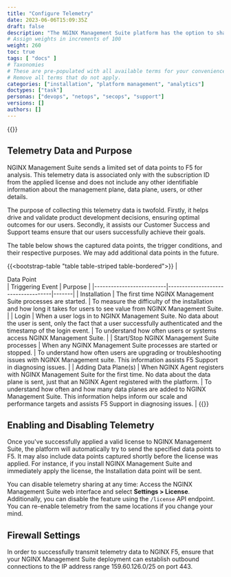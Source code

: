 ```yaml
---
title: "Configure Telemetry"
date: 2023-06-06T15:09:35Z
draft: false
description: "The NGINX Management Suite platform has the option to share telemetry data with F5 NGINX. This data provides valuable insights into software usage and adoption, which F5 NGINX uses to inform product development and support our customers worldwide in maximizing their success with the platform.  In this document, you will find an overview of the transmitted data, instructions for enabling or disabling the feature, and instructions for configuring firewalls."
# Assign weights in increments of 100
weight: 260
toc: true
tags: [ "docs" ]
# Taxonomies
# These are pre-populated with all available terms for your convenience.
# Remove all terms that do not apply.
categories: ["installation", "platform management", "analytics"]
doctypes: ["task"]
personas: ["devops", "netops", "secops", "support"]
versions: []
authors: []
---
```


{{<custom-styles>}}

## Telemetry Data and Purpose

NGINX Management Suite sends a limited set of data points to F5 for analysis. This telemetry data is associated only with the subscription ID from the applied license and does not include any other identifiable information about the management plane, data plane, users, or other details.

The purpose of collecting this telemetry data is twofold. Firstly, it helps drive and validate product development decisions, ensuring optimal outcomes for our users. Secondly, it assists our Customer Success and Support teams ensure that our users successfully achieve their goals.

The table below shows the captured data points, the trigger conditions, and their respective purposes. We may add additional data points in the future.

{{<bootstrap-table "table table-striped table-bordered">}}
| <div style="width:250px">Data Point</div>            | Triggering Event                            | Purpose |
|--------------------------|------------------------------------|-------|
| Installation | The first time NGINX Management Suite processes are started. | To measure the difficulty of the installation and how long it takes for users to see value from NGINX Management Suite. |
| Login | When a user logs in to NGINX Management Suite. No data about the user is sent, only the fact that a user successfully authenticated and the timestamp of the login event. | To understand how often users or systems access NGINX Management Suite. |
| Start/Stop NGINX Management Suite processes | When any NGINX Management Suite processes are started or stopped. | To understand how often users are upgrading or troubleshooting issues with NGINX Management suite. This information assists F5 Support in diagnosing issues. |
| Adding Data Plane(s)      | When NGINX Agent registers with NGINX Management Suite for the first time. No data about the data plane is sent, just that an NGINX Agent registered with the platform. | To understand how often and how many data planes are added to NGINX Management Suite. This information helps inform our scale and performance targets and assists F5 Support in diagnosing issues. |
{{</bootstrap-table>}}

## Enabling and Disabling Telemetry

Once you've successfully applied a valid license to NGINX Management Suite, the platform will automatically try to send the specified data points to F5. It may also include data points captured shortly before the license was applied. For instance, if you install NGINX Management Suite and immediately apply the license, the Installation data point will be sent.

You can disable telemetry sharing at any time: Access the NGINX Management Suite web interface and select **Settings > License**. Additionally, you can disable the feature using the `/license` API endpoint. You can re-enable telemetry from the same locations if you change your mind.

## Firewall Settings

In order to successfully transmit telemetry data to NGINX F5, ensure that your NGINX Management Suite deployment can establish outbound connections to the IP address range 159.60.126.0/25 on port 443.
